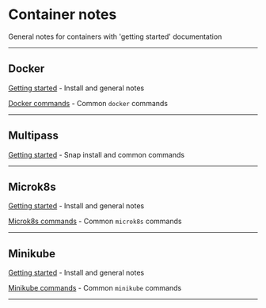 # Container notes

General notes for containers with 'getting started' documentation

---

## Docker

[Getting started](docker/get_started.md) - Install and general notes

[Docker commands](docker/docker_cmds.md) - Common `docker` commands

---
## Multipass
[Getting started](multipass/get_started.md) - Snap install and common commands

---
## Microk8s

[Getting started](microk8s/get_started.md) - Install and general notes

[Microk8s commands](microk8s/microk8s_cmds.md) - Common `microk8s` commands

---
## Minikube

[Getting started](minikube/get_started.md) - Install and general notes

[Minikube commands](minikube/microk8s_cmds.md) - Common `minikube` commands

---
